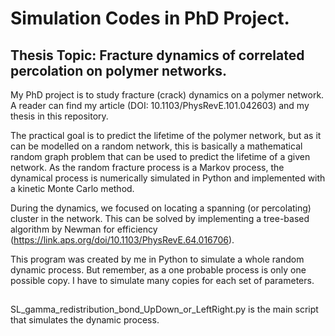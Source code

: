 # Simulation Codes in PhD Project.
## Thesis Topic: Fracture dynamics of correlated percolation on polymer networks.

My PhD project is to study fracture (crack) dynamics on a polymer network. A reader can find my article (DOI: 10.1103/PhysRevE.101.042603) and my thesis in this repository.

The practical goal is to predict the lifetime of the polymer network, but as it can be modelled on a random network, this is basically a mathematical random graph problem that can be used to predict the lifetime of a given network. As the random fracture process is a Markov process, the dynamical process is numerically simulated in Python and implemented with a kinetic Monte Carlo method.

During the dynamics, we focused on locating a spanning (or percolating) cluster in the network. This can be solved by implementing a tree-based algorithm by Newman for efficiency (https://link.aps.org/doi/10.1103/PhysRevE.64.016706). 

This program was created by me in Python to simulate a whole random dynamic process. But remember, as a one probable process is only one possible copy. I have to simulate many copies for each set of parameters.

##
SL_gamma_redistribution_bond_UpDown_or_LeftRight.py is the main script that simulates the dynamic process.

